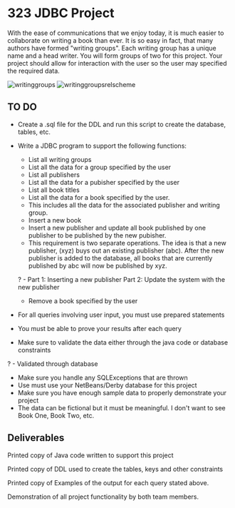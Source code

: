 # 323 JDBC Project
With the ease of communications that we enjoy today, it is much easier to collaborate on writing a book than ever. It is so easy in fact, that many authors have formed "writing groups". Each writing group has a unique name and a head writer.
You will form groups of two for this project. Your project should allow for interaction with the user so the user may specified the required data.

![writinggroups](https://user-images.githubusercontent.com/9468502/31323112-6ba71a90-ac57-11e7-94bf-13a164811bb7.jpg)
![writinggroupsrelscheme](https://user-images.githubusercontent.com/9468502/31323131-f0509fd2-ac57-11e7-806c-951996946aa6.jpg)

## TO DO
* Create a .sql file for the DDL and run this script to create the database, tables, etc.
* Write a JDBC program to support the following functions:
  * List all writing groups
  * List all the data for a group specified by the user
  * List all publishers
  * List all the data for a pubisher specified by the user
  * List all book titles
  * List all the data for a book specified by the user. 
  * This includes all the data for the associated publisher and writing group.
  * Insert a new book
  * Insert a new publisher and update all book published by one publisher to be published by the new pubisher.
  * This requirement is two separate operations. The idea is that a new publisher, (xyz) buys out an existing publisher (abc). After the new publisher is added to the database, all books that are currently published by abc will now be published by xyz. 
  
   ? - Part 1: Inserting a new publisher
       Part 2: Update the system with the new publisher
  * Remove a book specified by the user
* For all queries involving user input, you must use prepared statements
* You must be able to prove your results after each query
* Make sure to validate the data either through the java code or database constraints

? - Validated through database
* Make sure you handle any SQLExceptions that are thrown
* Use must use your NetBeans/Derby database for this project
* Make sure you have enough sample data to properly demonstrate your project
* The data can be fictional but it must be meaningful. I don't want to see Book One, Book Two, etc.

## Deliverables

Printed copy of Java code written to support this project

Printed copy of DDL used to create the tables, keys and other constraints

Printed copy of Examples of the output for each query stated above.

Demonstration of all project functionality by both team members.
